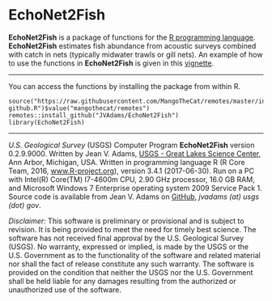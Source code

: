EchoNet2Fish
============

**EchoNet2Fish** is a package of functions for the [R programming language](http://www.r-project.org/).  **EchoNet2Fish** estimates fish abundance from acoustic surveys combined with catch in nets (typically midwater trawls or gill nets).
An example of how to use the functions in **EchoNet2Fish** is given in this [vignette](https://rawgit.com/JVAdams/EchoNet2Fish/master/vignettes/Intro.html).

- - -

You can access the functions by installing the package from within R.

    source("https://raw.githubusercontent.com/MangoTheCat/remotes/master/install-github.R")$value("mangothecat/remotes")
    remotes::install_github("JVAdams/EchoNet2Fish")
    library(EchoNet2Fish)

- - -

_U.S. Geological Survey_ (USGS) Computer Program **EchoNet2Fish** version 0.2.9.9000. 
Written by Jean V. Adams, [USGS - Great Lakes Science Center](http://www.glsc.usgs.gov/), Ann Arbor, Michigan, USA. 
Written in programming language R (R Core Team, 2016, www.R-project.org), version 3.4.1 (2017-06-30). 
Run on a PC with Intel(R) Core(TM) I7-4600m CPU, 2.90 GHz processor, 16.0 GB RAM, and Microsoft Windows 7 Enterprise operating system 2009 Service Pack 1. 
Source code is available from Jean V. Adams on [GitHub](https://github.com/JVAdams/EchoNet2Fish), _jvadams (at) usgs (dot) gov_.

_Disclaimer:_ This software is preliminary or provisional and is subject to revision. It is being provided to meet the need for timely best science. The software has not received final approval by the U.S. Geological Survey (USGS). No warranty, expressed or implied, is made by the USGS or the U.S. Government as to the functionality of the software and related material nor shall the fact of release constitute any such warranty. The software is provided on the condition that neither the USGS nor the U.S. Government shall be held liable for any damages resulting from the authorized or unauthorized use of the software.
